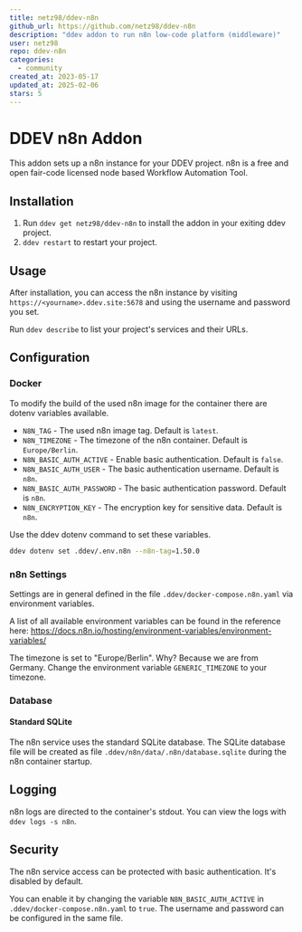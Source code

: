 ```yaml
---
title: netz98/ddev-n8n
github_url: https://github.com/netz98/ddev-n8n
description: "ddev addon to run n8n low-code platform (middleware)"
user: netz98
repo: ddev-n8n
categories:
  - community
created_at: 2023-05-17
updated_at: 2025-02-06
stars: 5
---
```


# DDEV n8n Addon

This addon sets up a n8n instance for your DDEV project. n8n is a free and open fair-code licensed node based Workflow Automation Tool.

## Installation

1. Run `ddev get netz98/ddev-n8n` to install the addon in your exiting ddev project.
2. `ddev restart` to restart your project.

## Usage

After installation, you can access the n8n instance by visiting `https://<yourname>.ddev.site:5678` and using the username and password you set.

Run `ddev describe` to list your project's services and their URLs.

## Configuration

### Docker

To modify the build of the used n8n image for the container there are dotenv variables available.

- `N8N_TAG` - The used n8n image tag. Default is `latest`.
- `N8N_TIMEZONE` - The timezone of the n8n container. Default is `Europe/Berlin`.
- `N8N_BASIC_AUTH_ACTIVE` - Enable basic authentication. Default is `false`.
- `N8N_BASIC_AUTH_USER` - The basic authentication username. Default is `n8n`.
- `N8N_BASIC_AUTH_PASSWORD` - The basic authentication password. Default is `n8n`.
- `N8N_ENCRYPTION_KEY` - The encryption key for sensitive data. Default is `n8n`.

Use the ddev dotenv command to set these variables.

```bash
ddev dotenv set .ddev/.env.n8n --n8n-tag=1.50.0
```

### n8n Settings

Settings are in general defined in the file `.ddev/docker-compose.n8n.yaml` via environment variables.

A list of all available environment variables can be found in the reference here:
https://docs.n8n.io/hosting/environment-variables/environment-variables/

The timezone is set to "Europe/Berlin". Why? Because we are from Germany.
Change the environment variable `GENERIC_TIMEZONE` to your timezone.

### Database

#### Standard SQLite

The n8n service uses the standard SQLite database.
The SQLite database file will be created as file `.ddev/n8n/data/.n8n/database.sqlite` during the n8n container startup.

## Logging

n8n logs are directed to the container's stdout. You can view the logs with `ddev logs -s n8n`.

## Security

The n8n service access can be protected with basic authentication.
It's disabled by default.

You can enable it by changing the variable `N8N_BASIC_AUTH_ACTIVE` in `.ddev/docker-compose.n8n.yaml` to `true`. 
The username and password can be configured in the same file.


